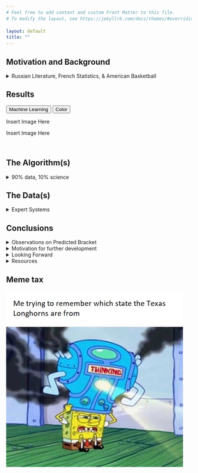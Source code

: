 ```yaml
---
# Feel free to add content and custom Front Matter to this file.
# To modify the layout, see https://jekyllrb.com/docs/themes/#overriding-theme-defaults

layout: default
title: ""
---
```

## Motivation and Background 
<details markdown="1">
<summary style="display:list-item"><span>Russian Literature, French Statistics, & American Basketball</span></summary>

<figure>
  <img src="images\anton-chekhov-new.jpg" id="headshot"> 
    <figcaption>The face of a man that paid for medical school by writing short stories on the weekend</figcaption>
</figure>

In Anton Chekhov's 1894 short story, ["The Student"](https://americanliterature.com/author/anton-chekhov/short-story/the-student), Ivan Velikopolsky is heading home
during a cold March evening. He just left from an encounter with a friend, Vasilisa, who cried bitterly when he told her the Biblical story about [Peter's betrayal](https://en.wikipedia.org/wiki/Denial_of_Peter) that was described as occuring 2,000 years ago.
  
He realizes that it wasn't the way he told the story that moved her, but rather the guilt that Peter himself felt that brought this emotion from Vasilisa.

Ivan then says to himself, 
  
> " 'the past[...] is linked with the present by an unbroken chain of events flowing one out of another' "

> "[...] it seemed to him that he had just seen both ends of that chain; that when he touched one end the other quivered."

This chain of causality that Chekhov described might have been inspired by the French polymath, Pierre-Simon Laplace, who in 1814 wrote in his book [A Philosophical Essay on Probabilities](https://bayes.wustl.edu/Manual/laplace_A_philosophical_essay_on_probabilities.pdf)

> "Present events are connected with preceding ones by a tie based upon the evident principle that a thing cannot occur without a cause which produces it." 

<figure>
  <img src="images\9uekyze10wd41.jpg" id="headshot"> 
    <figcaption></figcaption>
</figure>

He then proposed a thought experiment: if a sufficiently intelligent being knew the present state of every single granularity of the Universe, that is, every causal link, then this being would be able to perfectly predict the future as well as retrace the past.

> "[...] an intelligence which could comprehend all the forces by which nature is animated and the respective situation of the beings who could compose it - an intelligence sufficiently vast to submit these data to analysis ... for it; nothing would be uncertain and the future, as the past, would be present to its eyes" 

It is only appropriate that the field of computational statistical learning emerged as a way to predict outcome using historical data. 

But are the methods of prediction within this field sufficient when we start to introduce unpredictable humans?

For example, within the neary 100-year history of the NCAA's college basketball tournemant "March Madness", a 16-seeded team has never won against a 1-seeded team. That is, until 2018 when the 16-seeded UMBC upset the 1-seeded Virginia. 

<img src="images\header-1.jpg" id="basketballpan"> 


Could an algorithm have predicted this performance? 

In 2018 I trained a classifier on college basketabll team-ranking data. It gave UMBC a 2% chance of victory for that game against. Perhaps a "better" model would have even given it a 0% chance of victory.

This year, my methodology hasn't changed, so I expect my model to miss major upsets. Instead I propose to compare my models results to a bracket that I generated using "unpredictive" principles. Namely, predicting that the winner always has the more popular team color (everyone loves blue!).

Through this approach, I hope to ask the following question: is it better to sometimes guess than use potentially biased data/improperly trained model? 
</details>

## Results 
<!-- Table showing predictions --> 

<head>
    <link rel="stylesheet" href="assets\css\table.css">
    <script src="assets\js\table.js"></script>
</head>
<div class="tab">
    <button class="tablinks" onclick="openCity(event, 'Machine Learning')">Machine Learning</button>
    <button class="tablinks" onclick="openCity(event, 'Color')">Color</button>
</div>
<div id="Machine Learning" class="tabcontent">
    <p> Insert Image Here</p>
</div>
<div id="Color" class="tabcontent">
    <p> Insert Image Here</p>
</div>
<br>

## The Algorithm(s)
<details markdown="1">
<summary style="display:list-item"><span>90% data, 10% science</span></summary>
<br>
</details >

## The Data(s)
<details markdown="1">
<summary style="display:list-item"><span>Expert Systems</span></summary>
<br>
</details >


## Conclusions
<details markdown="1">
<summary style="display:list-item"><span>Observations on Predicted Bracket</span></summary>

My model contains no interesting upset predictions. In fact, I don't think anyone would particularly enjoy a tournemant that falls in-line with my model. 

The fun of "March Madness" is seeing underdogs such as 2018 Loyola accomplish that which all the "experts" deem as unlikely: beat lower-seeded teams. And not just accomplish that once, but enougth times to reach the Final Four.

<img src="images\fans.jpg" id="basketballpan"> 

In fact, life's most exciting moments are arguably when the unlikely becomes realized. For example, retail investors making millions off of the stock market.

<img src="images\stonk.jpg" id="headshot"/>

Training a model on expert data will introduce bias into a model if all the experts fall in line. This will obviously make it "blind" to those unexpected moments we enjoy.

But it still has its validity. As someone that has never watched a basketball game out of enjoyment, I have no domain knowledge on this sport. In result I have two paths to take: I can either rely on the establishment's collective knowledge and the data-based that they create metrics; or I can take the path of self-education and attempt to create metrics myself.

The latter obviously seems like the riskier option. 
<br>
</details >

<details markdown="1">
<summary style="display:list-item"><span>Motivation for further development</span></summary>

- Some ordinal rankings were unavailable this year. This made my training set contain high bias. Can I create a model that generates ordinal rank?
<br>
</details >

<details markdown="1">
<summary style="display:list-item"><span>Looking Forward</span></summary>

This year, the model I initially created was trained on data that was no longer available. Can I create a model
<br>
</details >

<details markdown="1">
<summary style="display:list-item"><span>Resources</span></summary>


<br>
</details >

## Meme tax 

<img src="images\4c7r0e.jpg" id="headshot"/>